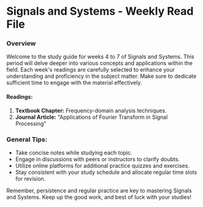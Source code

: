 # Signals and Systems - Weekly Read File


### Overview
Welcome to the study guide for weeks 4 to 7 of Signals and Systems. This period will delve deeper into various concepts and applications within the field. Each week's readings are carefully selected to enhance your understanding and proficiency in the subject matter. Make sure to dedicate sufficient time to engage with the material effectively.

#### Readings:
1. **Textbook Chapter:** Frequency-domain analysis techniques.
2. **Journal Article:** "Applications of Fourier Transform in Signal Processing"

### General Tips:
- Take concise notes while studying each topic.
- Engage in discussions with peers or instructors to clarify doubts.
- Utilize online platforms for additional practice quizzes and exercises.
- Stay consistent with your study schedule and allocate regular time slots for revision.

Remember, persistence and regular practice are key to mastering Signals and Systems. Keep up the good work, and best of luck with your studies!
